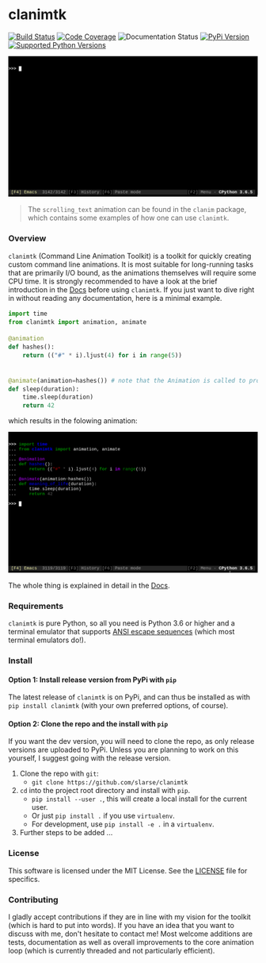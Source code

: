 # clanimtk

[![Build Status](https://travis-ci.org/slarse/clanimtk.svg?branch=master)](https://travis-ci.org/slarse/clanimtk)
[![Code Coverage](https://codecov.io/gh/slarse/clanimtk/branch/master/graph/badge.svg)](https://codecov.io/gh/slarse/clanimtk)
![Documentation Status](https://readthedocs.org/projects/clanimtk/badge/?version=latest)
[![PyPi Version](https://badge.fury.io/py/clanimtk.svg)](https://badge.fury.io/py/clanimtk)
[![Supported Python Versions](https://img.shields.io/badge/python-3.6-blue.svg)](https://badge.fury.io/py/clanimtk)

![Scrolling text animation example](images/hello_world.gif)

> The `scrolling_text` animation can be found in the `clanim` package,
> which contains some examples of how one can use `clanimtk`.

### Overview

`clanimtk` (Command Line Animation Toolkit) is a toolkit for quickly creating
custom command line animations. It is most suitable for long-running tasks that
are primarily I/O bound, as the animations themselves will require some CPU
time. It is strongly recommended to have a look at the brief introduction in
the [Docs](https://clanimtk.readthedocs.io/en/latest/) before using `clanimtk`.
If you just want to dive right in without reading any documentation, here is a
minimal example.

```python
import time
from clanimtk import animation, animate

@animation
def hashes():
    return (("#" * i).ljust(4) for i in range(5))


@animate(animation=hashes()) # note that the Animation is called to produce an AnimationGenerator
def sleep(duration):
    time.sleep(duration)
    return 42
```

which results in the folowing animation:

![Simple animation](images/example_animation.gif)

The whole thing is explained in detail in the
[Docs](https://clanimtk.readthedocs.io/en/latest/).

### Requirements

`clanimtk` is pure Python, so all you need is Python 3.6 or higher and a
terminal emulator that supports
[ANSI escape sequences](https://en.wikipedia.org/wiki/ANSI_escape_code)
(which most terminal emulators do!).

### Install

#### Option 1: Install release version from PyPi with ``pip``

The latest release of ``clanimtk`` is on PyPi, and can thus be installed as with
``pip install clanimtk`` (with your own preferred options, of course).

#### Option 2: Clone the repo and the install with ``pip``

If you want the dev version, you will need to clone the repo, as only release versions are uploaded
to PyPi. Unless you are planning to work on this yourself, I suggest going with the release version.

1. Clone the repo with ``git``:
    - ``git clone https://github.com/slarse/clanimtk``
2. ``cd`` into the project root directory and install with ``pip``.
    - ``pip install --user .``, this will create a local install for the current user.
    - Or just ``pip install .`` if you use ``virtualenv``.
    - For development, use ``pip install -e .`` in a ``virtualenv``.
3. Further steps to be added ...
   
### License

This software is licensed under the MIT License. See the [LICENSE](LICENSE)
file for specifics.

### Contributing

I gladly accept contributions if they are in line with my vision for the
toolkit (which is hard to put into words). If you have an idea that you want
to discuss with me, don't hesitate to contact me! Most welcome additions are
tests, documentation as well as overall improvements to the core animation
loop (which is currently threaded and not particularly efficient).
